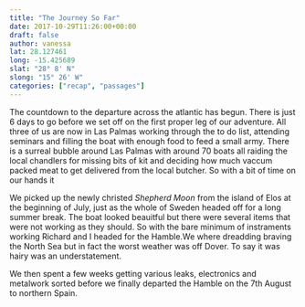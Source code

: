 ```yaml
---
title: "The Journey So Far"
date: 2017-10-29T11:26:00+00:00
draft: false
author: vanessa
lat: 28.127461
long: -15.425689
slat: "28° 8' N"
slong: "15° 26' W"
categories: ["recap", "passages"]
---
```


The countdown to the departure across the atlantic has begun. There is just 6 days to go before we set off on the first proper leg of our adventure. All three of us are now in Las Palmas working through the to do list, attending seminars and filling the boat with enough food to feed a small army. There is a surreal bubble around Las Palmas with around 70 boats all raiding the local chandlers for missing bits of kit and deciding how much vaccum packed meat to get delivered from the local butcher. So with a bit of time on our hands it 

We picked up the newly christed *Shepherd Moon* from the island of Elos at the beginning of July, just as the whole of Sweden headed off for a long summer break. The boat looked beauitful but there were several items that were not working as they should. So with the bare minimum of instraments working Richard and I headed for the Hamble.We where dreadding braving the North Sea but in fact the worst weather was off Dover. To say it was hairy was an understatement. 

We then spent a few weeks getting various leaks, electronics and metalwork sorted before we finally departed the Hamble on the 7th August to northern Spain. 
